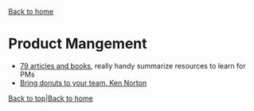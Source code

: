 [Back to home](./README.md)

# Product Mangement

* [79 articles and books](https://medium.com/@noah_weiss/50-articles-and-books-that-will-make-you-a-great-product-manager-aad5babee2f7), really handy summarize resources to learn for PMs
* [Bring donuts to your team, Ken Norton](https://www.kennorton.com/essays/leading-cross-functional-teams.html)

[Back to top](./product_management.md#Product-Management)|[Back to home](./README.md)
